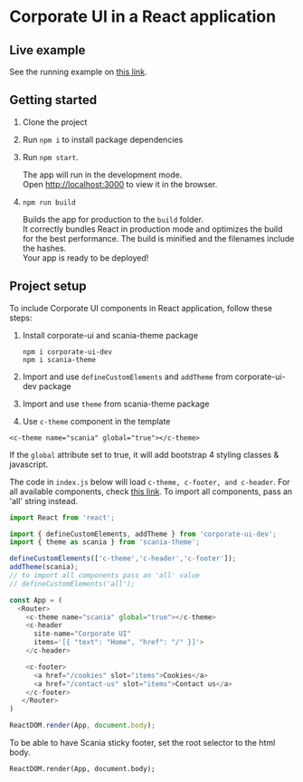 # Corporate UI in a React application

## Live example

See the running example on [this link](https://scania.github.io/corporate-ui-react/).

## Getting started

1. Clone the project
2. Run `npm i` to install package dependencies
3. Run `npm start`. 

   The app will run in the development mode.<br>
   Open [http://localhost:3000](http://localhost:3000) to view it in the browser.

4. `npm run build`

   Builds the app for production to the `build` folder.<br>
   It correctly bundles React in production mode and optimizes the build for the best performance.
   The build is minified and the filenames include the hashes.<br>
   Your app is ready to be deployed!
   
   
## Project setup

To include Corporate UI components in React application, follow these steps:

1. Install corporate-ui  and scania-theme package

   ```
   npm i corporate-ui-dev
   npm i scania-theme
   ```

2. Import and use `defineCustomElements` and `addTheme` from corporate-ui-dev package

3. Import and use `theme` from scania-theme package

4.  Use `c-theme` component in the template

   ```<c-theme name="scania" global="true"></c-theme>```
   
   If the `global` attribute set to true, it will add bootstrap 4 styling classes & javascript.
   

The code in `index.js` below will load `c-theme, c-footer, and c-header`. For all available components, check [this link](https://static.scania.com/build/global/4.0.0-alpha.1/www/index.html). To import all components, pass an 'all' string instead.

```js
import React from 'react';

import { defineCustomElements, addTheme } from 'corporate-ui-dev';
import { theme as scania } from 'scania-theme'; 

defineCustomElements(['c-theme','c-header','c-footer']);
addTheme(scania);
// to import all components pass an 'all' value
// defineCustomElements('all');

const App = (
  <Router>
    <c-theme name="scania" global="true"></c-theme>
    <c-header
      site-name="Corporate UI"
      items='[{ "text": "Home", "href": "/" }]'>
    </c-header>

    <c-footer>
      <a href="/cookies" slot="items">Cookies</a>
      <a href="/contact-us" slot="items">Contact us</a>
    </c-footer>
   </Router>
)

ReactDOM.render(App, document.body);

```

To be able to have Scania sticky footer, set the root selector to the html body. 
```
ReactDOM.render(App, document.body);
```
